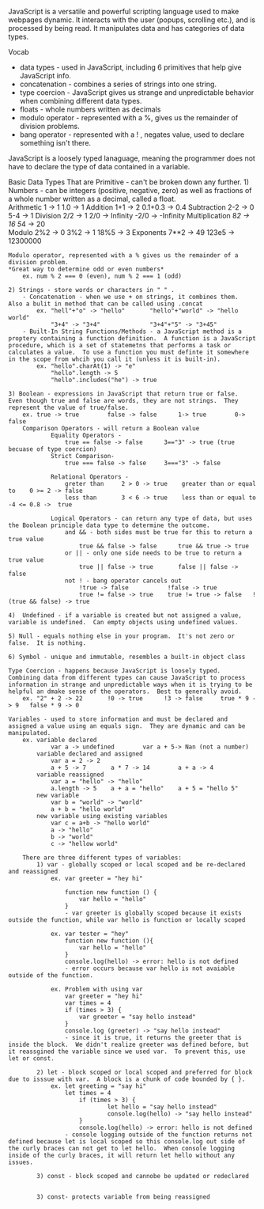 JavaScript is a versatile and powerful scripting language used to make webpages dynamic.  It interacts with the user (popups, scrolling etc.), and is processed by being read.  It manipulates data and has categories of data types.

Vocab
- data types - used in JavaScript, including 6 primitives that help give JavaScript info.
- concatenation - combines a series of strings into one string.
- type coercion - JavaScript gives us strange and unpredictable behavior when combining different data types.
- floats - whole numbers written as decimals
- modulo operator - represented with a %, gives us the remainder of division problems.
- bang operator - represented with a ! , negates value, used to declare something isn't there.

<!-- To Run JS in Terminal, type "node" and enter.  Control C C to exit out of out of JS -->

JavaScript is a loosely typed lanaguage, meaning the programmer does not have to declare the type of data contained in a variable. 

Basic Data Types That are Primitive - can't be broken down any further.
    1) Numbers - can be integers (positive, negative, zero) as well as fractions of a whole number written as a decimal, called a float.  
        Arithmetic       1 -> 1      1.0 -> 1
        Addition         1+1 -> 2    0.1+0.3 -> 0.4
        Subtraction      2-2 -> 0    5-4 -> 1
        Division         2/2 -> 1    2/0 -> Infinity    -2/0 -> -Infinity
        Multiplication   8*2 -> 16   5*4 -> 20           
        Modulo           2%2 -> 0    3%2 -> 1           18%5 -> 3
        Exponents        7**2 -> 49  123e5 -> 12300000

    Modulo operator, represented with a % gives us the remainder of a division problem. 
    *Great way to determine odd or even numbers*
        ex. num % 2 === 0 (even), num % 2 === 1 (odd)

    2) Strings - store words or characters in " " .
        - Concatenation - when we use + on strings, it combines them.  Also a bulit in method that can be called using .concat 
            ex. "hell"+"o" -> "hello"       "hello"+"world" -> "hello world"
                "3+4" -> "3+4"              "3+4"+"5" -> "3+45"
        - Built-In String Functions/Methods - a JavaScript method is a proptery containing a function definition.  A function is a JavaScript procedure, which is a set of statemetns that performs a task or calculates a value.  To use a function you must definte it somewhere in the scope from whcih you call it (unless it is built-in).
            ex. "hello".charAt(1) -> "e"
                "hello".length -> 5
                "hello".includes("he") -> true

    3) Boolean - expressions in JavaScript that return true or false.  Even though true and false are words, they are not strings.  They represent the value of true/false. 
        ex. true -> true        false -> false      1-> true        0-> false
        Comparison Operators - will return a Boolean value
                Equality Operators - 
                    true == false -> false      3=="3" -> true (true becuase of type coercion)
                Strict Comparison-
                    true === false -> false     3==="3" -> false

                Relational Operators -
                    greter than     2 > 0 -> true    greater than or equal to    0 >= 2 -> false
                    less than       3 < 6 -> true    less than or equal to       -4 <= 0.8 ->  true
                
                Logical Operators - can return any type of data, but uses the Boolean principle data type to determine the outcome.
                    and && - both sides must be true for this to return a true value
                        true && false -> false      true && true -> true       
                    or || - only one side needs to be true to return a true value
                        true || false -> true       false || false -> false
                    not ! - bang operator cancels out 
                        !true -> false           !false -> true       
                        true != false -> true    true != true -> false   !(true && false) -> true
    
    4)  Undefined - if a variable is created but not assigned a value, variable is undefined.  Can empty objects using undefined values.  

    5) Null - equals nothing else in your program.  It's not zero or false.  It is nothing.

    6) Symbol - unique and immutable, resembles a built-in object class

    Type Coercion - happens because JavaScript is loosely typed.  Combining data from different types can cause JavaScript to process information in strange and unpredictable ways when it is trying to be helpful an dmake sense of the operators.  Best to generally avoid. 
        ex. "2" + 2 -> 22       !0 -> true      !3 -> false     true * 9 -> 9   false * 9 -> 0

    Variables - used to store information and must be declared and assigned a value using an equals sign.  They are dynamic and can be manipulated.  
        ex. variable declared
                var a -> undefined        var a + 5-> Nan (not a number)
            variable declared and assigned
                var a = 2 -> 2
                a + 5 -> 7       a * 7 -> 14        a + a -> 4
            variable reassigned
                var a = "hello" -> "hello"
                a.length -> 5    a + a = "hello"    a + 5 = "hello 5"
            new variable
                var b = "world" -> "world"
                a + b = "hello world"
            new variable using existing variables
                var c = a+b -> "hello world"
                a -> "hello"
                b -> "world"
                c -> "hellow world"
        
        There are three different types of variables:
            1) var - globally scoped or local scoped and be re-declared and reassigned
                ex. var greeter = "hey hi"
                
                    function new function () {
                        var hello = "hello"
                    }
                    - var greeter is globally scoped because it exists outside the function, while var hello is function or locally scoped

                ex. var tester = "hey"
                    function new function (){
                        var hello = "hello"
                    }
                    console.log(hello) -> error: hello is not defined
                    - error occurs because var hello is not avaiable outside of the function.
                
                ex. Problem with using var
                    var greeter = "hey hi"
                    var times = 4
                    if (times > 3) {
                        var greeter = "say hello instead"
                    }
                    console.log (greeter) -> "say hello instead"
                    - since it is true, it returns the greeter that is inside the block.  We didn't realize greeter was defined before, but it reassgined the variable since we used var.  To prevent this, use let or const.
                    
            2) let - block scoped or local scoped and preferred for block due to isssue with var.  A block is a chunk of code bounded by { }. 
                ex. let greeting = "say hi"
                    let times = 4
                        if (times > 3) {
                                let hello = "say hello instead"
                                console.log(hello) -> "say hello instead"
                        }
                        console.log(hello) -> error: hello is not defined
                    - console logging outside of the function returns not defined because let is local scoped so this console.log out side of the curly braces can not get to let hello.  When console logging inside of the curly braces, it will return let hello without any issues.

            3) const - block scoped and cannobe be updated or redeclared
            

            3) const- protects variable from being reassigned




    




